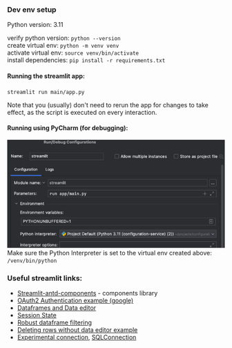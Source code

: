 ### Dev env setup

Python version: 3.11

verify python version: `python --version`  
create virtual env: `python -m venv venv`  
activate virtual env: `source venv/bin/activate`  
install dependencies: `pip install -r requirements.txt`

#### Running the streamlit app:

`streamlit run main/app.py`

Note that you (usually) don't need to rerun the app for changes to take effect,
as the script is executed on every interaction.

#### Running using PyCharm (for debugging):

![img.png](img.png)  
Make sure the Python Interpreter is set to the virtual env created above: `/venv/bin/python`

### Useful streamlit links:

- [Streamlit-antd-components](https://nicedouble-streamlitantdcomponentsdemo-app-middmy.streamlit.app/) - components library
- [OAuth2 Authentication example (google)](https://discuss.streamlit.io/t/google-authentication-in-a-streamlit-app/43252/2)
- [Dataframes and Data editor](https://docs.streamlit.io/library/advanced-features/dataframes)
- [Session State](https://docs.streamlit.io/library/api-reference/session-state)
- [Robust dataframe filtering](https://blog.streamlit.io/auto-generate-a-dataframe-filtering-ui-in-streamlit-with-filter_dataframe/)
- [Deleting rows without data editor example](https://discuss.streamlit.io/t/deleting-rows-in-st-data-editor-progmatically/46337/2)
- [Experimental connection](https://blog.streamlit.io/introducing-st-experimental_connection/), [SQLConnection](https://docs.streamlit.io/library/api-reference/connections/st.connections.sqlconnection)
